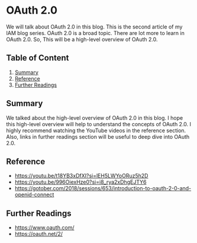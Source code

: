# OAuth 2.0

We will talk about OAuth 2.0 in this blog. This is the second article of my IAM blog series. OAuth 2.0 is a broad topic. There are lot more to learn in OAuth 2.0. So, This will be a high-level overview of OAuth 2.0.

## Table of Content
1. [Summary](#summary)
2. [Reference](#reference)
3. [Further Readings](#further-readings)

## Summary
We talked about the high-level overview of OAuth 2.0 in this blog. I hope this high-level overview will help to understand the concepts of OAuth 2.0. I highly recommend watching the YouTube videos in the reference section. Also, links in further readings section will be useful to deep dive into OAuth 2.0.

## Reference
- https://youtu.be/t18YB3xDfXI?si=lEH5LWYoORuz5h2D
- https://youtu.be/996OiexHze0?si=i8_rya2xDhgEJTY6
- https://gotober.com/2018/sessions/653/introduction-to-oauth-2-0-and-openid-connect

## Further Readings
- https://www.oauth.com/
- https://oauth.net/2/

